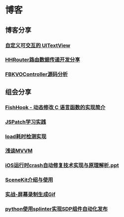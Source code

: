 # 博客

## 博客分享

### [自定义可交互的 UITextView](interactiveTextView/iOS-interactiveTextView.md)

### [HHRouter路由数据传递开发分享](HHRouter/iOS-HHRouter.md)

### [FBKVOController源码分析](KFKVO/iOS-FBKVOController.md)





## 组会分享

### [FishHook - 动态修改 C 语言函数的实现简介](share/FishHook/README.md)
### [JSPatch学习实践](share/JSPatch/README.md)
### [load耗时检测实现](share/Load/README.md)
### [浅谈MVVM](share/mvvm/README.md)
### [iOS运行时crash自动修复技术实现与原理解析.ppt](share/runtime_crash/README.md)
### [SceneKit介绍与使用](share/SceneKit-introduction/README.md)
### [实战-屏幕录制生成Gif](share/screen-record-and-export-Gif/README.md)
### [python使用splinter实现SDP组件自动化发布](share/Splinter/Splinter.md)











